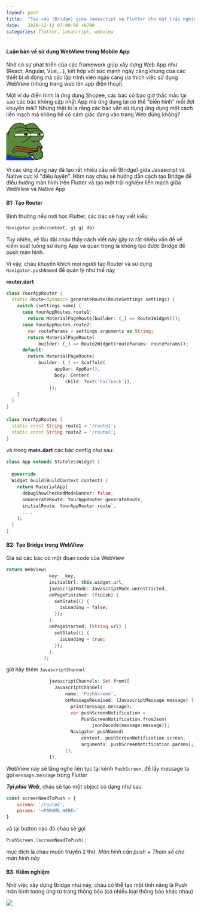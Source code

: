 ```yaml
---
layout: post
title:  "Tạo cầu (Bridge) giữa Javascript và Flutter cho một trải nghiệm liền mạch"
date:   2020-12-12 07:00:00 +0700
categories: flutter, javascript, webview
---
```


#### Luận bàn về sử dụng WebView trong Mobile App

Nhờ có sự phát triển của các framework giúp xây dựng Web App như (React, Angular, Vue,...), kết hợp với sức mạnh ngày càng khủng của các thiết bị di động mà các lập trình viên ngày càng ưa thích việc sử dụng WebView (nhúng trang web lên app điện thoại).

Một ví dụ điển hình là ứng dụng Shopee, các bác có bao giờ thắc mắc tại sao các bác không cập nhật App mà ứng dụng lại có thể "biến hình" mỗi đợt khuyến mãi? Nhưng thật kì lạ rằng các bác vẫn sử dụng ứng dụng một cách liền mạch mà không hề có cảm giác đang vào trang Web đúng không?

[<img src="thinking.gif" width="100"/>](image.png)
 
 Vì các ứng dụng này đã tạo rất nhiều cầu nối (Bridge) giữa Javascript và Native cực kì "điêu luyện". Hôm nay cháu sẽ hướng dẫn cách tạo Bridge để điều hướng màn hình trên Flutter và tạo một trải nghiệm liền mạch giữa WebView và Native App

#### B1: Tạo Router

Bình thường nếu mới học Flutter, các bác sẽ hay viết kiểu:

``` dart
Navigator.push(context, gì gì đó)
```

Tuy nhiên, về lâu dài cháu thấy cách viết này gây ra rất nhiều vấn đề về kiểm soát luồng sử dụng App và quan trọng là không tạo được Bridge để push màn hình.

Vì vậy, cháu khuyến khích mọi người tạo Router và sử dụng `Navigator.pushNamed` để quản lý như thế này

**router.dart**
```dart
class YourAppRouter {
  static Route<dynamic> generateRoute(RouteSettings settings) {
    switch (settings.name) {
      case YourAppRoutes.route1:
        return MaterialPageRoute(builder: (_) => Route1Widget());
      case YourAppRoutes.route2:
        var routeParams = settings.arguments as String;
        return MaterialPageRoute(
            builder: (_) => Route2Widget(routeParams: routeParams));
      default:
        return MaterialPageRoute(
            builder: (_) => Scaffold(
                  appBar: AppBar(),
                  body: Center(
                      child: Text('Fallback')),
                ));
    }
  }
}

class YourAppRoutes {
  static const String route1 = '/route1';
  static const String route2 = '/route2';
}

```

và trong **main.dart** các bác config như sau:

```dart
class App extends StatelessWidget {

  @override
  Widget build(BuildContext context) {
    return MaterialApp(
      debugShowCheckedModeBanner: false,
      onGenerateRoute: YourAppRouter.generateRoute,
      initialRoute: YourAppRouter.route`,
      ....
    );
  }
}
```

#### B2: Tạo Bridge trong WebView

Giả sử các bác có một đoạn code của WebView
```dart
return WebView(
                key: _key,
                initialUrl: this.widget.url,
                javascriptMode: JavascriptMode.unrestricted,
                onPageFinished: (finish) {
                  setState(() {
                    isLoading = false;
                  });
                },
                onPageStarted: (String url) {
                  setState(() {
                    isLoading = true;
                  });
                },
              );

```

giờ hãy thêm `JavascriptChannel`

```dart
                javascriptChannels: Set.from([
                  JavascriptChannel(
                      name: 'PushScreen',
                      onMessageReceived: (JavascriptMessage message) {
                        print(message.message);
                        var pushScreenNotification =
                            PushScreenNotification.fromJson(
                                jsonDecode(message.message));
                        Navigator.pushNamed(
                            context, pushScreenNotification.screen,
                            arguments: pushScreenNotification.params);
                      }),
                ]),
```

WebView này sẽ lắng nghe liên tục tại kênh `PushScreen`, để lấy message ta gọi `message.message` trong Flutter

***Tại phía Web***, cháu sẽ tạo một object có dạng như sau
```js
const screenNeedToPush = {
    screen: '/route2',
    params: '<PARAMS_HERE>`
}
```
và tại button nào đó cháu sẽ gọi
```js
PushScreen.(screenNeedToPush);
```
mục đích là cháu muốn truyền 2 thứ: *Màn hình cần push* + *Tham số cho màn hình này*

#### B3: Kiểm nghiệm

Nhờ việc xây dựng Bridge như này, cháu có thể tạo một tính năng là Push màn hình tương ứng từ trang thông báo (có nhiều loại thông báo khác nhau)

![](ezgif-3-2154c891b910.gif)